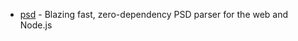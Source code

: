 - [psd](https://github.com/webtoon/psd) - Blazing fast, zero-dependency PSD parser for the web and Node.js
